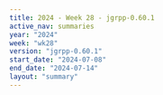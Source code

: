 ```yaml
---
title: 2024 - Week 28 - jgrpp-0.60.1
active_nav: summaries
year: "2024"
week: "wk28"
version: "jgrpp-0.60.1"
start_date: "2024-07-08"
end_date: "2024-07-14"
layout: "summary"
---
```

